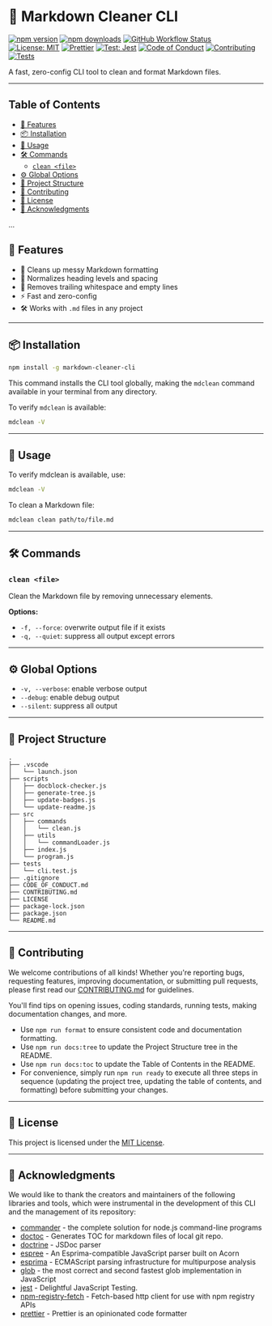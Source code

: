 # 🧼 Markdown Cleaner CLI

[![npm version](https://img.shields.io/npm/v/markdown-cleaner-cli.svg)](https://www.npmjs.com/package/markdown-cleaner-cli)
[![npm downloads](https://img.shields.io/npm/dm/markdown-cleaner-cli.svg)](https://www.npmjs.com/package/markdown-cleaner-cli)
[![GitHub Workflow Status](https://img.shields.io/github/actions/workflow/status/ioncakephper/markdown-cleaner-cli/docblock-checker.yml?branch=main)](https://github.com/ioncakephper/markdown-cleaner-cli/actions)
[![License: MIT](https://img.shields.io/badge/License-MIT-yellow.svg)](https://github.com/ioncakephper/markdown-cleaner-cli/blob/main/LICENSE)
[![Prettier](https://img.shields.io/badge/code_style-prettier-ff69b4.svg?style=flat-square)](https://prettier.io/)
[![Test: Jest](https://img.shields.io/badge/tests-jest-99424f.svg)](https://jestjs.io/)
[![Code of Conduct](https://img.shields.io/badge/code%20of%20conduct-active-green.svg)](CODE_OF_CONDUCT.md)
[![Contributing](https://img.shields.io/badge/contributions-welcome-blue.svg)](CONTRIBUTING.md)
[![Tests](https://img.shields.io/badge/tests-present-important.svg)]()

A fast, zero-config CLI tool to clean and format Markdown files.

---

## Table of Contents

<!-- START doctoc generated TOC please keep comment here to allow auto update -->
<!-- DON'T EDIT THIS SECTION, INSTEAD RE-RUN doctoc TO UPDATE -->

- [🚀 Features](#-features)
- [📦 Installation](#-installation)
- [🧪 Usage](#-usage)
- [🛠️ Commands](#-commands)
  - [`clean <file>`](#clean-file)
- [⚙️ Global Options](#-global-options)
- [🌳 Project Structure](#-project-structure)
- [🤝 Contributing](#-contributing)
- [📄 License](#-license)
- [🙏 Acknowledgments](#-acknowledgments)

<!-- END doctoc generated TOC please keep comment here to allow auto update -->

...

## 🚀 Features

- 🧹 Cleans up messy Markdown formatting
- 🔄 Normalizes heading levels and spacing
- 🧼 Removes trailing whitespace and empty lines
- ⚡ Fast and zero-config
- 🛠️ Works with `.md` files in any project

---

## 📦 Installation

```bash
npm install -g markdown-cleaner-cli
```

This command installs the CLI tool globally, making the `mdclean` command available in your terminal from any directory.

To verify `mdclean` is available:

```bash
mdclean -V
```

---

## 🧪 Usage

To verify mdclean is available, use:

```bash
mdclean -V
```

To clean a Markdown file:

```bash
mdclean clean path/to/file.md
```

---

## 🛠️ Commands

### `clean <file>`

Clean the Markdown file by removing unnecessary elements.

**Options:**

- `-f, --force`: overwrite output file if it exists
- `-q, --quiet`: suppress all output except errors

---

## ⚙️ Global Options

- `-v, --verbose`: enable verbose output
- `--debug`: enable debug output
- `--silent`: suppress all output

---

## 🌳 Project Structure

[//]: # "You can add your Markdown content here. This comment can be safely removed by deleting this line."

<!-- PROJECT_STRUCTURE_START -->

```
.
├── .vscode
│   └── launch.json
├── scripts
│   ├── docblock-checker.js
│   ├── generate-tree.js
│   ├── update-badges.js
│   └── update-readme.js
├── src
│   ├── commands
│   │   └── clean.js
│   ├── utils
│   │   └── commandLoader.js
│   ├── index.js
│   └── program.js
├── tests
│   └── cli.test.js
├── .gitignore
├── CODE_OF_CONDUCT.md
├── CONTRIBUTING.md
├── LICENSE
├── package-lock.json
├── package.json
└── README.md
```

<!-- PROJECT_STRUCTURE_END -->

---

## 🤝 Contributing

We welcome contributions of all kinds! Whether you're reporting bugs, requesting features, improving documentation, or submitting pull requests, please first read our [CONTRIBUTING.md](CONTRIBUTING.md) for guidelines.

You'll find tips on opening issues, coding standards, running tests, making documentation changes, and more.

- Use `npm run format` to ensure consistent code and documentation formatting.
- Use `npm run docs:tree` to update the Project Structure tree in the README.
- Use `npm run docs:toc` to update the Table of Contents in the README.
- For convenience, simply run `npm run ready` to execute all three steps in sequence (updating the project tree, updating the table of contents, and formatting) before submitting your changes.

---

## 📄 License

This project is licensed under the [MIT License](LICENSE).

---

## 🙏 Acknowledgments

We would like to thank the creators and maintainers of the following libraries and tools, which were instrumental in the development of this CLI and the management of its repository:

<!-- ACKNOWLEDGMENTS_START -->
- [commander](https://www.npmjs.com/package/commander) - the complete solution for node.js command-line programs
- [doctoc](https://www.npmjs.com/package/doctoc) - Generates TOC for markdown files of local git repo.
- [doctrine](https://www.npmjs.com/package/doctrine) - JSDoc parser
- [espree](https://www.npmjs.com/package/espree) - An Esprima-compatible JavaScript parser built on Acorn
- [esprima](https://www.npmjs.com/package/esprima) - ECMAScript parsing infrastructure for multipurpose analysis
- [glob](https://www.npmjs.com/package/glob) - the most correct and second fastest glob implementation in JavaScript
- [jest](https://www.npmjs.com/package/jest) - Delightful JavaScript Testing.
- [npm-registry-fetch](https://www.npmjs.com/package/npm-registry-fetch) - Fetch-based http client for use with npm registry APIs
- [prettier](https://www.npmjs.com/package/prettier) - Prettier is an opinionated code formatter
<!-- ACKNOWLEDGMENTS_END -->

